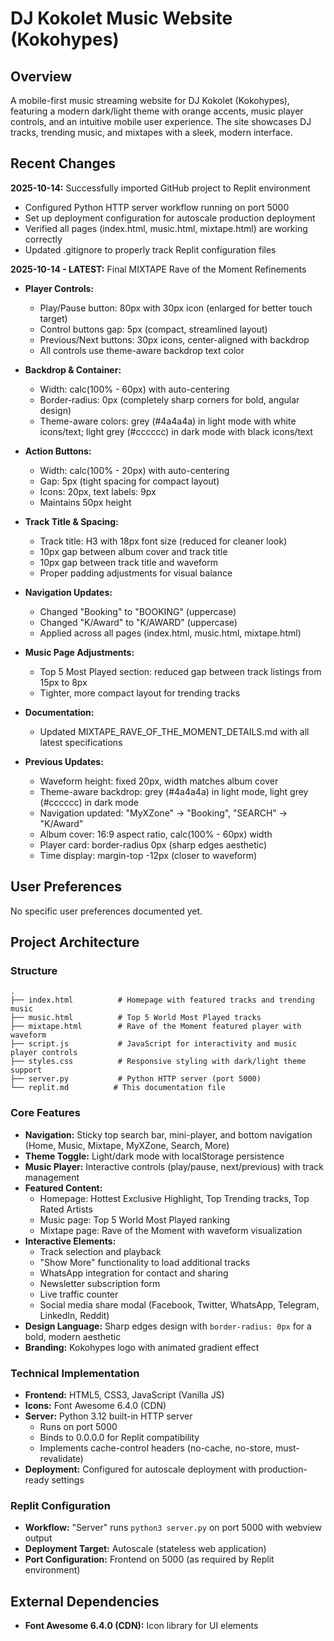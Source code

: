 # DJ Kokolet Music Website (Kokohypes)

## Overview
A mobile-first music streaming website for DJ Kokolet (Kokohypes), featuring a modern dark/light theme with orange accents, music player controls, and an intuitive mobile user experience. The site showcases DJ tracks, trending music, and mixtapes with a sleek, modern interface.

## Recent Changes
**2025-10-14:** Successfully imported GitHub project to Replit environment
- Configured Python HTTP server workflow running on port 5000
- Set up deployment configuration for autoscale production deployment
- Verified all pages (index.html, music.html, mixtape.html) are working correctly
- Updated .gitignore to properly track Replit configuration files

**2025-10-14 - LATEST:** Final MIXTAPE Rave of the Moment Refinements
- **Player Controls:**
  - Play/Pause button: 80px with 30px icon (enlarged for better touch target)
  - Control buttons gap: 5px (compact, streamlined layout)
  - Previous/Next buttons: 30px icons, center-aligned with backdrop
  - All controls use theme-aware backdrop text color
- **Backdrop & Container:**
  - Width: calc(100% - 60px) with auto-centering
  - Border-radius: 0px (completely sharp corners for bold, angular design)
  - Theme-aware colors: grey (#4a4a4a) in light mode with white icons/text; light grey (#cccccc) in dark mode with black icons/text
- **Action Buttons:**
  - Width: calc(100% - 20px) with auto-centering
  - Gap: 5px (tight spacing for compact layout)
  - Icons: 20px, text labels: 9px
  - Maintains 50px height
- **Track Title & Spacing:**
  - Track title: H3 with 18px font size (reduced for cleaner look)
  - 10px gap between album cover and track title
  - 10px gap between track title and waveform
  - Proper padding adjustments for visual balance
- **Navigation Updates:**
  - Changed "Booking" to "BOOKING" (uppercase)
  - Changed "K/Award" to "K/AWARD" (uppercase)
  - Applied across all pages (index.html, music.html, mixtape.html)
- **Music Page Adjustments:**
  - Top 5 Most Played section: reduced gap between track listings from 15px to 8px
  - Tighter, more compact layout for trending tracks
- **Documentation:**
  - Updated MIXTAPE_RAVE_OF_THE_MOMENT_DETAILS.md with all latest specifications

- **Previous Updates:**
  - Waveform height: fixed 20px, width matches album cover
  - Theme-aware backdrop: grey (#4a4a4a) in light mode, light grey (#cccccc) in dark mode
  - Navigation updated: "MyXZone" → "Booking", "SEARCH" → "K/Award"
  - Album cover: 16:9 aspect ratio, calc(100% - 60px) width
  - Player card: border-radius 0px (sharp edges aesthetic)
  - Time display: margin-top -12px (closer to waveform)

## User Preferences
No specific user preferences documented yet.

## Project Architecture

### Structure
```
.
├── index.html          # Homepage with featured tracks and trending music
├── music.html          # Top 5 World Most Played tracks
├── mixtape.html        # Rave of the Moment featured player with waveform
├── script.js           # JavaScript for interactivity and music player controls
├── styles.css          # Responsive styling with dark/light theme support
├── server.py           # Python HTTP server (port 5000)
└── replit.md          # This documentation file
```

### Core Features
- **Navigation:** Sticky top search bar, mini-player, and bottom navigation (Home, Music, Mixtape, MyXZone, Search, More)
- **Theme Toggle:** Light/dark mode with localStorage persistence
- **Music Player:** Interactive controls (play/pause, next/previous) with track management
- **Featured Content:** 
  - Homepage: Hottest Exclusive Highlight, Top Trending tracks, Top Rated Artists
  - Music page: Top 5 World Most Played ranking
  - Mixtape page: Rave of the Moment with waveform visualization
- **Interactive Elements:** 
  - Track selection and playback
  - "Show More" functionality to load additional tracks
  - WhatsApp integration for contact and sharing
  - Newsletter subscription form
  - Live traffic counter
  - Social media share modal (Facebook, Twitter, WhatsApp, Telegram, LinkedIn, Reddit)
- **Design Language:** Sharp edges design with `border-radius: 0px` for a bold, modern aesthetic
- **Branding:** Kokohypes logo with animated gradient effect

### Technical Implementation
- **Frontend:** HTML5, CSS3, JavaScript (Vanilla JS)
- **Icons:** Font Awesome 6.4.0 (CDN)
- **Server:** Python 3.12 built-in HTTP server
  - Runs on port 5000
  - Binds to 0.0.0.0 for Replit compatibility
  - Implements cache-control headers (no-cache, no-store, must-revalidate)
- **Deployment:** Configured for autoscale deployment with production-ready settings

### Replit Configuration
- **Workflow:** "Server" runs `python3 server.py` on port 5000 with webview output
- **Deployment Target:** Autoscale (stateless web application)
- **Port Configuration:** Frontend on 5000 (as required by Replit environment)

## External Dependencies
- **Font Awesome 6.4.0 (CDN):** Icon library for UI elements